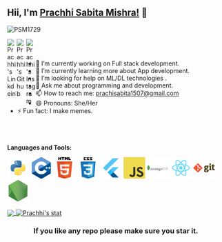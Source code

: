 ## Hii, I'm [Prachhi Sabita Mishra!](https://psm1729.github.io/) 👋

<p align="left"> <img src="https://komarev.com/ghpvc/?username=PSM1729&label=Views&color=blue&style=plastic" alt="PSM1729" /> </p>

<a href="www.linkedin.com/in/prachhi-mishra-039916191">
  <img align="left" alt="Prachhi's Linkdein" width="22px" src="https://cdn.jsdelivr.net/npm/simple-icons@v3/icons/linkedin.svg" />
</a>
<a href="https://github.com/PSM1729">
  <img align="left" alt="Prachhi's Github" width="22px" src="https://cdn.jsdelivr.net/npm/simple-icons@v3/icons/github.svg" />
</a>
<a href="https://www.instagram.com/itsmepsm/">
  <img align="left" alt="Prachhi's Instagram" width="22px" src="https://cdn.jsdelivr.net/npm/simple-icons@v3/icons/instagram.svg" />
</a>
<br/>
<br/>



- 🔭 I’m currently working on Full stack development.
- 🌱 I’m currently learning more about App development.
- 🤔 I’m looking for help on ML/DL technologies .
- 💬 Ask me about programming and development.
- 📫 How to reach me: prachisabita1507@gmail.com
- 😄 Pronouns: She/Her
- ⚡ Fun fact: I make memes.
<br/>
<br/>

**Languages and Tools:** 

<code><img height="50" src="https://raw.githubusercontent.com/github/explore/80688e429a7d4ef2fca1e82350fe8e3517d3494d/topics/python/python.png"></code>
<code><img height="50" src="https://raw.githubusercontent.com/github/explore/80688e429a7d4ef2fca1e82350fe8e3517d3494d/topics/cpp/cpp.png"></code>
<code><img height="50" src="https://raw.githubusercontent.com/github/explore/80688e429a7d4ef2fca1e82350fe8e3517d3494d/topics/html/html.png"></code>
<code><img height="50" src="https://raw.githubusercontent.com/github/explore/80688e429a7d4ef2fca1e82350fe8e3517d3494d/topics/css/css.png"></code>
<code><img height="50" src="https://raw.githubusercontent.com/github/explore/80688e429a7d4ef2fca1e82350fe8e3517d3494d/topics/flutter/flutter.png"></code>
<code><img height="50" src="https://raw.githubusercontent.com/github/explore/80688e429a7d4ef2fca1e82350fe8e3517d3494d/topics/javascript/javascript.png"></code>
<code><img height="50" src="https://raw.githubusercontent.com/github/explore/80688e429a7d4ef2fca1e82350fe8e3517d3494d/topics/mongodb/mongodb.png"></code> 
<code><img height="50" src="https://raw.githubusercontent.com/github/explore/80688e429a7d4ef2fca1e82350fe8e3517d3494d/topics/react/react.png"></code>
<code><img height="50" src="https://raw.githubusercontent.com/github/explore/80688e429a7d4ef2fca1e82350fe8e3517d3494d/topics/git/git.png"></code>
<code><img height="50" src="https://raw.githubusercontent.com/github/explore/80688e429a7d4ef2fca1e82350fe8e3517d3494d/topics/nodejs/nodejs.png"></code>    

<a href="https://github.com/PSM1729">
  <img align="center" src="https://github-readme-stats.vercel.app/api/top-langs/?username=PSM1729&theme=light&hide_langs_below=1" />
</a>
<a href="https://github.com/PSM1729">
 <img align="center" src="https://github-readme-stats.vercel.app/api?username=PSM1729&&show_icons=true&title_color=ffffff&icon_color=bb2acf&text_color=daf7dc&bg_color=151515" alt="Prachhi's stat">
</a>

<div align="center">

### If you like any repo please make sure you star it.

</div
